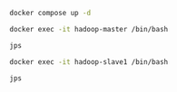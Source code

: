 ```bash
docker compose up -d
```

```bash
docker exec -it hadoop-master /bin/bash
```

```bash
jps
```

```bash
docker exec -it hadoop-slave1 /bin/bash
```

```bash
jps
```
